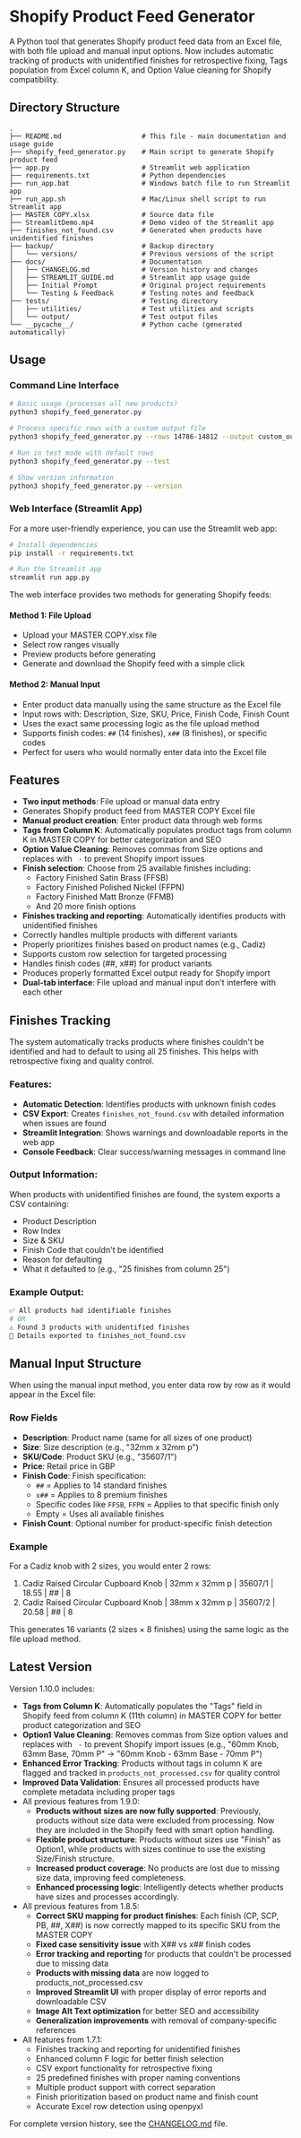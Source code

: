 # Shopify Product Feed Generator

A Python tool that generates Shopify product feed data from an Excel file, with both file upload and manual input options. Now includes automatic tracking of products with unidentified finishes for retrospective fixing, Tags population from Excel column K, and Option Value cleaning for Shopify compatibility.

## Directory Structure

```
.
├── README.md                    # This file - main documentation and usage guide
├── shopify_feed_generator.py    # Main script to generate Shopify product feed
├── app.py                       # Streamlit web application
├── requirements.txt             # Python dependencies
├── run_app.bat                  # Windows batch file to run Streamlit app
├── run_app.sh                   # Mac/Linux shell script to run Streamlit app
├── MASTER COPY.xlsx             # Source data file
├── StreamlitDemo.mp4            # Demo video of the Streamlit app
├── finishes_not_found.csv       # Generated when products have unidentified finishes
├── backup/                      # Backup directory
│   └── versions/                # Previous versions of the script
├── docs/                        # Documentation
│   ├── CHANGELOG.md             # Version history and changes
│   ├── STREAMLIT_GUIDE.md       # Streamlit app usage guide
│   ├── Initial Prompt           # Original project requirements
│   └── Testing & Feedback       # Testing notes and feedback
├── tests/                       # Testing directory
│   ├── utilities/               # Test utilities and scripts
│   └── output/                  # Test output files
└── __pycache__/                 # Python cache (generated automatically)
```

## Usage

### Command Line Interface

```bash
# Basic usage (processes all new products)
python3 shopify_feed_generator.py

# Process specific rows with a custom output file
python3 shopify_feed_generator.py --rows 14786-14812 --output custom_output.xlsx

# Run in test mode with default rows
python3 shopify_feed_generator.py --test

# Show version information
python3 shopify_feed_generator.py --version
```

### Web Interface (Streamlit App)

For a more user-friendly experience, you can use the Streamlit web app:

```bash
# Install dependencies
pip install -r requirements.txt

# Run the Streamlit app
streamlit run app.py
```

The web interface provides two methods for generating Shopify feeds:

#### Method 1: File Upload
- Upload your MASTER COPY.xlsx file
- Select row ranges visually
- Preview products before generating
- Generate and download the Shopify feed with a simple click

#### Method 2: Manual Input
- Enter product data manually using the same structure as the Excel file
- Input rows with: Description, Size, SKU, Price, Finish Code, Finish Count
- Uses the exact same processing logic as the file upload method
- Supports finish codes: `##` (14 finishes), `x##` (8 finishes), or specific codes
- Perfect for users who would normally enter data into the Excel file

## Features

- **Two input methods**: File upload or manual data entry
- Generates Shopify product feed from MASTER COPY Excel file
- **Manual product creation**: Enter product data through web forms
- **Tags from Column K**: Automatically populates product tags from column K in MASTER COPY for better categorization and SEO
- **Option Value Cleaning**: Removes commas from Size options and replaces with ` -` to prevent Shopify import issues
- **Finish selection**: Choose from 25 available finishes including:
  - Factory Finished Satin Brass (FFSB)
  - Factory Finished Polished Nickel (FFPN)
  - Factory Finished Matt Bronze (FFMB)
  - And 20 more finish options
- **Finishes tracking and reporting**: Automatically identifies products with unidentified finishes
- Correctly handles multiple products with different variants
- Properly prioritizes finishes based on product names (e.g., Cadiz)
- Supports custom row selection for targeted processing
- Handles finish codes (##, x##) for product variants
- Produces properly formatted Excel output ready for Shopify import
- **Dual-tab interface**: File upload and manual input don't interfere with each other

## Finishes Tracking

The system automatically tracks products where finishes couldn't be identified and had to default to using all 25 finishes. This helps with retrospective fixing and quality control.

### Features:
- **Automatic Detection**: Identifies products with unknown finish codes
- **CSV Export**: Creates `finishes_not_found.csv` with detailed information when issues are found
- **Streamlit Integration**: Shows warnings and downloadable reports in the web app
- **Console Feedback**: Clear success/warning messages in command line

### Output Information:
When products with unidentified finishes are found, the system exports a CSV containing:
- Product Description
- Row Index
- Size & SKU
- Finish Code that couldn't be identified
- Reason for defaulting
- What it defaulted to (e.g., "25 finishes from column 25")

### Example Output:
```bash
✅ All products had identifiable finishes
# OR
⚠️ Found 3 products with unidentified finishes
📄 Details exported to finishes_not_found.csv
```

## Manual Input Structure

When using the manual input method, you enter data row by row as it would appear in the Excel file:

### Row Fields
- **Description**: Product name (same for all sizes of one product)
- **Size**: Size description (e.g., "32mm x 32mm p")
- **SKU/Code**: Product SKU (e.g., "35607/1")
- **Price**: Retail price in GBP
- **Finish Code**: Finish specification:
  - `##` = Applies to 14 standard finishes
  - `x##` = Applies to 8 premium finishes
  - Specific codes like `FFSB`, `FFPN` = Applies to that specific finish only
  - Empty = Uses all available finishes
- **Finish Count**: Optional number for product-specific finish detection

### Example
For a Cadiz knob with 2 sizes, you would enter 2 rows:
1. Cadiz Raised Circular Cupboard Knob | 32mm x 32mm p | 35607/1 | 18.55 | ## | 8
2. Cadiz Raised Circular Cupboard Knob | 38mm x 32mm p | 35607/2 | 20.58 | ## | 8

This generates 16 variants (2 sizes × 8 finishes) using the same logic as the file upload method.

## Latest Version

Version 1.10.0 includes:
- **Tags from Column K**: Automatically populates the "Tags" field in Shopify feed from column K (11th column) in MASTER COPY for better product categorization and SEO
- **Option1 Value Cleaning**: Removes commas from Size option values and replaces with ` -` to prevent Shopify import issues (e.g., "60mm Knob, 63mm Base, 70mm P" → "60mm Knob - 63mm Base - 70mm P")
- **Enhanced Error Tracking**: Products without tags in column K are flagged and tracked in `products_not_processed.csv` for quality control
- **Improved Data Validation**: Ensures all processed products have complete metadata including proper tags
- All previous features from 1.9.0:
  - **Products without sizes are now fully supported**: Previously, products without size data were excluded from processing. Now they are included in the Shopify feed with smart option handling.
  - **Flexible product structure**: Products without sizes use "Finish" as Option1, while products with sizes continue to use the existing Size/Finish structure.
  - **Increased product coverage**: No products are lost due to missing size data, improving feed completeness.
  - **Enhanced processing logic**: Intelligently detects whether products have sizes and processes accordingly.
- All previous features from 1.8.5:
  - **Correct SKU mapping for product finishes**: Each finish (CP, SCP, PB, ##, X##) is now correctly mapped to its specific SKU from the MASTER COPY
  - **Fixed case sensitivity issue** with X## vs x## finish codes
  - **Error tracking and reporting** for products that couldn't be processed due to missing data
  - **Products with missing data** are now logged to products_not_processed.csv
  - **Improved Streamlit UI** with proper display of error reports and downloadable CSV
  - **Image Alt Text optimization** for better SEO and accessibility
  - **Generalization improvements** with removal of company-specific references
- All features from 1.7.1:
  - Finishes tracking and reporting for unidentified finishes
  - Enhanced column F logic for better finish selection
  - CSV export functionality for retrospective fixing
  - 25 predefined finishes with proper naming conventions
  - Multiple product support with correct separation
  - Finish prioritization based on product name and finish count
  - Accurate Excel row detection using openpyxl

For complete version history, see the [CHANGELOG.md](docs/CHANGELOG.md) file. 